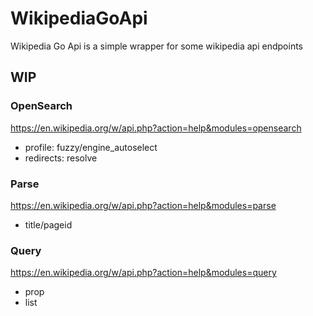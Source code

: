 # WikipediaGoApi
Wikipedia Go Api is a simple wrapper for some wikipedia api endpoints

## WIP
### OpenSearch
https://en.wikipedia.org/w/api.php?action=help&modules=opensearch
- profile: fuzzy/engine_autoselect
- redirects: resolve

### Parse
https://en.wikipedia.org/w/api.php?action=help&modules=parse
- title/pageid

### Query
https://en.wikipedia.org/w/api.php?action=help&modules=query
- prop
- list